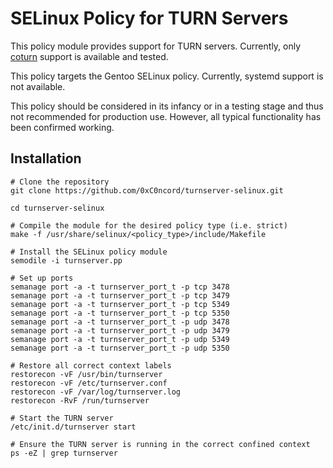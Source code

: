 # SELinux Policy for TURN Servers
This policy module provides support for TURN servers. Currently, only [coturn](https://github.com/coturn/coturn) support is available and tested.

This policy targets the Gentoo SELinux policy. Currently, systemd support is not available.

This policy should be considered in its infancy or in a testing stage and thus not recommended for production use. However, all typical functionality has been confirmed working.

## Installation
```
# Clone the repository
git clone https://github.com/0xC0ncord/turnserver-selinux.git

cd turnserver-selinux

# Compile the module for the desired policy type (i.e. strict)
make -f /usr/share/selinux/<policy_type>/include/Makefile

# Install the SELinux policy module
semodile -i turnserver.pp

# Set up ports
semanage port -a -t turnserver_port_t -p tcp 3478
semanage port -a -t turnserver_port_t -p tcp 3479
semanage port -a -t turnserver_port_t -p tcp 5349
semanage port -a -t turnserver_port_t -p tcp 5350
semanage port -a -t turnserver_port_t -p udp 3478
semanage port -a -t turnserver_port_t -p udp 3479
semanage port -a -t turnserver_port_t -p udp 5349
semanage port -a -t turnserver_port_t -p udp 5350

# Restore all correct context labels
restorecon -vF /usr/bin/turnserver
restorecon -vF /etc/turnserver.conf
restorecon -vF /var/log/turnserver.log
restorecon -RvF /run/turnserver

# Start the TURN server
/etc/init.d/turnserver start

# Ensure the TURN server is running in the correct confined context
ps -eZ | grep turnserver
```
